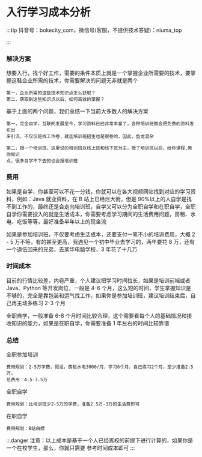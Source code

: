 # 入行学习成本分析

:::tip
抖音号：bokecity_com，微信号(客服，不提供技术答疑)：niuma_top

:::

### 解决方案

想要入行，找个好工作，需要的条件本质上就是一个掌握企业所需要的技术，要掌握这鞋企业所需的技术，你需要解决的问题无非就是两个

```
第一，企业所需的这些技术知识点怎么获取？
第二，获取到这些知识点以后，如何高效的掌握？
```

基于上面的两个问题，我们总结一下当前大多数人的解决方案

```
第一，完全自学，互联网发展至今，学习资料已经非常丰富了，各种培训班都会把免费的资料发布出
来引流，不仅仅是找工作卷，就连培训班招生也是很卷的，因此，鱼龙混杂

第二，报一个培训班，这里说的培训班以线上班和线下班为主，报了培训班以后，给你课程,教你知识
点，很多自学不下去的也会报培训班
```

### 费用

如果是自学，你甚至可以不花一分钱，你就可以在各大视频网站找到对应的学习资料，例如：Java 就业资料，在 B 站上已经烂大街，但是 90%以上的人自学是找不到工作的，最终还是会走向培训班，自学又可以分为全职自学和在职自学，全职自学你需要投入的就是生活成本，你需要考虑学习期间的生活费用问题，房租、水电、吃饭等等，最好准备半年以上的现金流

如果是参加培训班，不仅要考虑生活成本，还要支付一笔不小的培训费用，大概 2 - 5 万不等，有的甚至更高，我遇见一个初中毕业去学习的，两年要花 8 万，还有一个退伍回来的兄弟，去某华电脑学校，3 年花了十几万

### 时间成本

目前的行情比较差，内卷严重，个人建议把学习时间拉长，如果是培训前端或者 Java、Python 等开发岗位，一般是 4-6 个月，这么短的时间，学生掌握知识是不够的，完全是靠包装和运气找工作，如果你是参加培训班，建议培训结束后，自己再主动多练习 2-3 个月

全职自学，一般准备 6-8 个月时间比较合理，这个需要看每个人的基础情况和接收知识的能力，如果是在职自学，你需要准备 1 年左右的时间比较靠谱

### 总结

全职参加培训

```
费用规划：2-5万学费，假设，房租水电3000/月，学习6个月，自己练习2个月，至少准备2.5万，
总费用：4.5-7.5万
```

全职自学

```
费用规划：比培训班少2-5万的学费，准备2.5万-3万的生活费即可
```

在职自学

```
费用规划：B站白嫖
```

:::danger
注意：以上成本是基于一个人已经离校的前提下进行计算的，如果你是一个在校学生，那么，你就只需要
参考时间成本即可
:::
